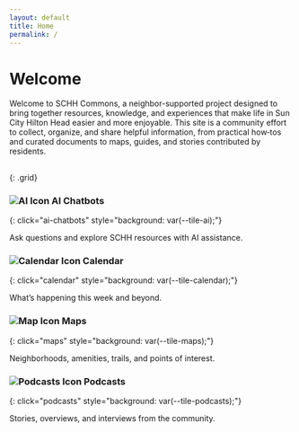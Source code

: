 ```yaml
---
layout: default
title: Home
permalink: /
---
```


<style>
  :root {
    /* Coastal-inspired softer palette */
    --tile-ai: #6A89CC;       /* AI Chatbots - soft indigo blue */
    --tile-calendar: #D97C6B; /* Events Calendar - coral, harmonizes with logo */
    --tile-maps: #7FB685;     /* Maps - muted coastal green */
    --tile-podcasts: #E4C987; /* Podcasts - sandy beige-gold */
    --tile-blog: #5FB3B3;     /* Blog - teal seafoam */

    --tile-neutral: #F7F9F9;  /* Neutral background */
    --text-on-dark: #ffffff;
    --text-on-light: #102a43;
    --radius: 20px;
    --shadow: 0 8px 14px rgba(16, 42, 67, 0.12);
    --shadow-hover: 0 14px 24px rgba(16, 42, 67, 0.2);
  }
  .grid-container section {
    position: relative;
    display: flex;
    flex-direction: column;
    justify-content: space-between;
    min-height: 140px;
    border-radius: var(--radius);
    padding: 18px 18px 16px;
    box-shadow: var(--shadow);
    text-decoration: none;
    transition: transform 140ms ease, box-shadow 140ms ease, filter 140ms ease;
    overflow: hidden;
    isolation: isolate;
  }

</style>

# Welcome

Welcome to SCHH Commons, a neighbor-supported project designed to bring together resources, knowledge, and experiences that make life in Sun City Hilton Head easier and more enjoyable. This site is a community effort to collect, organize, and share helpful information, from practical how‑tos and curated documents to maps, guides, and stories contributed by residents.

##
{: .grid}


### ![AI Icon](https://upload.wikimedia.org/wikipedia/commons/2/23/Noun_project_194.svg) AI Chatbots
{: click="ai-chatbots" style="background: var(--tile-ai);"}

Ask questions and explore SCHH resources with AI assistance.  


### ![Calendar Icon](https://upload.wikimedia.org/wikipedia/commons/8/82/Calendar_Icon_v1.svg) Calendar
{: click="calendar" style="background: var(--tile-calendar);"}

What’s happening this week and beyond.

### ![Map Icon](https://upload.wikimedia.org/wikipedia/commons/8/86/Interactive_Map_icon.svg) Maps
{: click="maps" style="background: var(--tile-maps);"}

Neighborhoods, amenities, trails, and points of interest.

### ![Podcasts Icon](https://upload.wikimedia.org/wikipedia/commons/8/81/Noun_Project_Sound_icon_755642.svg) Podcasts
{: click="podcasts" style="background: var(--tile-podcasts);"}

Stories, overviews, and interviews from the community.
